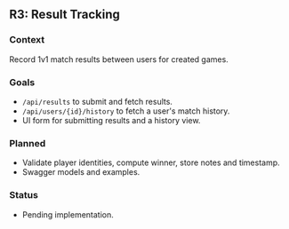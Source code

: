 ## R3: Result Tracking

### Context
Record 1v1 match results between users for created games.

### Goals
- `/api/results` to submit and fetch results.
- `/api/users/{id}/history` to fetch a user's match history.
- UI form for submitting results and a history view.

### Planned
- Validate player identities, compute winner, store notes and timestamp.
- Swagger models and examples.

### Status
- Pending implementation.
